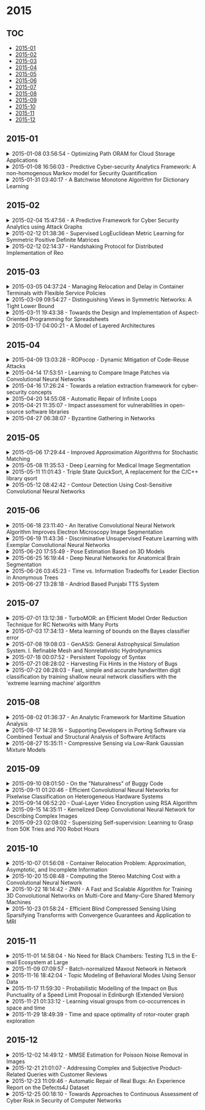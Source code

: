 # 2015

## TOC

- [2015-01](#2015-01)
- [2015-02](#2015-02)
- [2015-03](#2015-03)
- [2015-04](#2015-04)
- [2015-05](#2015-05)
- [2015-06](#2015-06)
- [2015-07](#2015-07)
- [2015-08](#2015-08)
- [2015-09](#2015-09)
- [2015-10](#2015-10)
- [2015-11](#2015-11)
- [2015-12](#2015-12)

## 2015-01

<details>

<summary>2015-01-08 03:56:54 - Optimizing Path ORAM for Cloud Storage Applications</summary>

- *Nathan Wolfe, Ethan Zou, Ling Ren, Xiangyao Yu*

- `1501.01721v1` - [abs](http://arxiv.org/abs/1501.01721v1) - [pdf](http://arxiv.org/pdf/1501.01721v1)

> We live in a world where our personal data are both valuable and vulnerable to misappropriation through exploitation of security vulnerabilities in online services. For instance, Dropbox, a popular cloud storage tool, has certain security flaws that can be exploited to compromise a user's data, one of which being that a user's access pattern is unprotected. We have thus created an implementation of Path Oblivious RAM (Path ORAM) for Dropbox users to obfuscate path access information to patch this vulnerability. This implementation differs significantly from the standard usage of Path ORAM, in that we introduce several innovations, including a dynamically growing and shrinking tree architecture, multi-block fetching, block packing and the possibility for multi-client use. Our optimizations together produce about a 77% throughput increase and a 60% reduction in necessary tree size; these numbers vary with file size distribution.

</details>

<details>

<summary>2015-01-08 16:56:03 - Predictive Cyber-security Analytics Framework: A non-homogenous Markov model for Security Quantification</summary>

- *Subil Abraham, Suku Nair*

- `1501.01901v1` - [abs](http://arxiv.org/abs/1501.01901v1) - [pdf](http://arxiv.org/pdf/1501.01901v1)

> Numerous security metrics have been proposed in the past for protecting computer networks. However we still lack effective techniques to accurately measure the predictive security risk of an enterprise taking into account the dynamic attributes associated with vulnerabilities that can change over time. In this paper we present a stochastic security framework for obtaining quantitative measures of security using attack graphs. Our model is novel as existing research in attack graph analysis do not consider the temporal aspects associated with the vulnerabilities, such as the availability of exploits and patches which can affect the overall network security based on how the vulnerabilities are interconnected and leveraged to compromise the system. Gaining a better understanding of the relationship between vulnerabilities and their lifecycle events can provide security practitioners a better understanding of their state of security. In order to have a more realistic representation of how the security state of the network would vary over time, a nonhomogeneous model is developed which incorporates a time dependent covariate, namely the vulnerability age. The daily transition-probability matrices are estimated using Frei's Vulnerability Lifecycle model. We also leverage the trusted CVSS metric domain to analyze how the total exploitability and impact measures evolve over a time period for a given network.

</details>

<details>

<summary>2015-01-31 03:40:17 - A Batchwise Monotone Algorithm for Dictionary Learning</summary>

- *Huan Wang, John Wright, Daniel Spielman*

- `1502.00064v1` - [abs](http://arxiv.org/abs/1502.00064v1) - [pdf](http://arxiv.org/pdf/1502.00064v1)

> We propose a batchwise monotone algorithm for dictionary learning. Unlike the state-of-the-art dictionary learning algorithms which impose sparsity constraints on a sample-by-sample basis, we instead treat the samples as a batch, and impose the sparsity constraint on the whole. The benefit of batchwise optimization is that the non-zeros can be better allocated across the samples, leading to a better approximation of the whole. To accomplish this, we propose procedures to switch non-zeros in both rows and columns in the support of the coefficient matrix to reduce the reconstruction error. We prove in the proposed support switching procedure the objective of the algorithm, i.e., the reconstruction error, decreases monotonically and converges. Furthermore, we introduce a block orthogonal matching pursuit algorithm that also operates on sample batches to provide a warm start. Experiments on both natural image patches and UCI data sets show that the proposed algorithm produces a better approximation with the same sparsity levels compared to the state-of-the-art algorithms.

</details>


## 2015-02

<details>

<summary>2015-02-04 15:47:56 - A Predictive Framework for Cyber Security Analytics using Attack Graphs</summary>

- *Subil Abraham, Suku Nair*

- `1502.01240v1` - [abs](http://arxiv.org/abs/1502.01240v1) - [pdf](http://arxiv.org/pdf/1502.01240v1)

> Security metrics serve as a powerful tool for organizations to understand the effectiveness of protecting computer networks. However majority of these measurement techniques don't adequately help corporations to make informed risk management decisions. In this paper we present a stochastic security framework for obtaining quantitative measures of security by taking into account the dynamic attributes associated with vulnerabilities that can change over time. Our model is novel as existing research in attack graph analysis do not consider the temporal aspects associated with the vulnerabilities, such as the availability of exploits and patches which can affect the overall network security based on how the vulnerabilities are interconnected and leveraged to compromise the system. In order to have a more realistic representation of how the security state of the network would vary over time, a nonhomogeneous model is developed which incorporates a time dependent covariate, namely the vulnerability age. The daily transition-probability matrices are estimated using Frei's Vulnerability Lifecycle model. We also leverage the trusted CVSS metric domain to analyze how the total exploitability and impact measures evolve over a time period for a given network.

</details>

<details>

<summary>2015-02-12 01:38:36 - Supervised LogEuclidean Metric Learning for Symmetric Positive Definite Matrices</summary>

- *Florian Yger, Masashi Sugiyama*

- `1502.03505v1` - [abs](http://arxiv.org/abs/1502.03505v1) - [pdf](http://arxiv.org/pdf/1502.03505v1)

> Metric learning has been shown to be highly effective to improve the performance of nearest neighbor classification. In this paper, we address the problem of metric learning for Symmetric Positive Definite (SPD) matrices such as covariance matrices, which arise in many real-world applications. Naively using standard Mahalanobis metric learning methods under the Euclidean geometry for SPD matrices is not appropriate, because the difference of SPD matrices can be a non-SPD matrix and thus the obtained solution can be uninterpretable. To cope with this problem, we propose to use a properly parameterized LogEuclidean distance and optimize the metric with respect to kernel-target alignment, which is a supervised criterion for kernel learning. Then the resulting non-trivial optimization problem is solved by utilizing the Riemannian geometry. Finally, we experimentally demonstrate the usefulness of our LogEuclidean metric learning algorithm on real-world classification tasks for EEG signals and texture patches.

</details>

<details>

<summary>2015-02-12 02:14:37 - Handshaking Protocol for Distributed Implementation of Reo</summary>

- *Natallia Kokash*

- `1504.03553v1` - [abs](http://arxiv.org/abs/1504.03553v1) - [pdf](http://arxiv.org/pdf/1504.03553v1)

> Reo, an exogenous channel-based coordination language, is a model for service coordination wherein services communicate through connectors formed by joining binary communication channels. In order to establish transactional communication among services as prescribed by connector semantics, distributed ports exchange handshaking messages signalling which parties are ready to provide or consume data. In this paper, we present a formal implementation model for distributed Reo with communication delays and outline ideas for its proof of correctness. To reason about Reo implementation formally, we introduce Timed Action Constraint Automata (TACA) and explain how to compare TACA with existing automata-based semantics for Reo. We use TACA to describe handshaking behavior of Reo modeling primitives and argue that in any distributed circuit remote Reo nodes and channels exposing such behavior commit to perform transitions envisaged by the network semantics.

</details>


## 2015-03

<details>

<summary>2015-03-05 04:37:24 - Managing Relocation and Delay in Container Terminals with Flexible Service Policies</summary>

- *Setareh Borjian, Vahideh H. Manshadi, Cynthia Barnhart, Patrick Jaillet*

- `1503.01535v1` - [abs](http://arxiv.org/abs/1503.01535v1) - [pdf](http://arxiv.org/pdf/1503.01535v1)

> We introduce a new model and mathematical formulation for planning crane moves in the storage yard of container terminals. Our objective is to develop a tool that captures customer centric elements, especially service time, and helps operators to manage costly relocation moves. Our model incorporates several practical details and provides port operators with expanded capabilities including planning repositioning moves in off-peak hours, controlling wait times of each customer as well as total service time, optimizing the number of relocations and wait time jointly, and optimizing simultaneously the container stacking and retrieval process. We also study a class of flexible service policies which allow for out-of-order retrieval. We show that under such flexible policies, we can decrease the number of relocations and retrieval delays without creating inequities.

</details>

<details>

<summary>2015-03-09 09:54:27 - Distinguishing Views in Symmetric Networks: A Tight Lower Bound</summary>

- *Dariusz Dereniowski, Adrian Kosowski, Dominik Pajak*

- `1407.2511v2` - [abs](http://arxiv.org/abs/1407.2511v2) - [pdf](http://arxiv.org/pdf/1407.2511v2)

> The view of a node in a port-labeled network is an infinite tree encoding all walks in the network originating from this node. We prove that for any integers $n\geq D\geq 1$, there exists a port-labeled network with at most $n$ nodes and diameter at most $D$ which contains a pair of nodes whose (infinite) views are different, but whose views truncated to depth $\Omega(D\log (n/D))$ are identical.

</details>

<details>

<summary>2015-03-11 19:43:38 - Towards the Design and Implementation of Aspect-Oriented Programming for Spreadsheets</summary>

- *Pedro Maia, Jorge Mendes, Jácome Cunha, Henrique Rebêlo, João Saraiva*

- `1503.03463v1` - [abs](http://arxiv.org/abs/1503.03463v1) - [pdf](http://arxiv.org/pdf/1503.03463v1)

> A spreadsheet usually starts as a simple and single-user software artifact, but, as frequent as in other software systems, quickly evolves into a complex system developed by many actors. Often, different users work on different aspects of the same spreadsheet: while a secretary may be only involved in adding plain data to the spreadsheet, an accountant may define new business rules, while an engineer may need to adapt the spreadsheet content so it can be used by other software systems. Unfortunately, spreadsheet systems do not offer modular mechanisms, and as a consequence, some of the previous tasks may be defined by adding intrusive "code" to the spreadsheet.   In this paper we go through the design and implementation of an aspect-oriented language for spreadsheets so that users can work on different aspects of a spreadsheet in a modular way. For example, aspects can be defined in order to introduce new business rules to an existing spreadsheet, or to manipulate the spreadsheet data to be ported to another system. Aspects are defined as aspect-oriented program specifications that are dynamically woven into the underlying spreadsheet by an aspect weaver. In this aspect-oriented style of spreadsheet development, different users develop, or reuse, aspects without adding intrusive code to the original spreadsheet. Such code is added/executed by the spreadsheet weaving mechanism proposed in this paper.

</details>

<details>

<summary>2015-03-17 04:00:21 - A Model of Layered Architectures</summary>

- *Diego Marmsoler, Alexander Malkis, Jonas Eckhardt*

- `1503.04916v1` - [abs](http://arxiv.org/abs/1503.04916v1) - [pdf](http://arxiv.org/pdf/1503.04916v1)

> Architectural styles and patterns play an important role in software engineering. One of the most known ones is the layered architecture style. However, this style is usually only stated informally, which may cause problems such as ambiguity, wrong conclusions, and difficulty when checking the conformance of a system to the style. We address these problems by providing a formal, denotational semantics of the layered architecture style. Mainly, we present a sufficiently abstract and rigorous description of layered architectures. Loosely speaking, a layered architecture consists of a hierarchy of layers, in which services communicate via ports. A layer is modeled as a relation between used and provided services, and layer composition is defined by means of relational composition. Furthermore, we provide a formal definition for the notions of syntactic and semantic dependency between the layers. We show that these dependencies are not comparable in general. Moreover, we identify sufficient conditions under which, in an intuitive sense which we make precise in our treatment, the semantic dependency implies, is implied by, or even coincides with the reflexive-transitive closure of the syntactic dependency. Our results provide a technology-independent characterization of the layered architecture style, which may be used by software architects to ensure that a system is indeed built according to that style.

</details>


## 2015-04

<details>

<summary>2015-04-09 13:03:28 - ROPocop - Dynamic Mitigation of Code-Reuse Attacks</summary>

- *Andreas Follner, Eric Bodden*

- `1504.02288v1` - [abs](http://arxiv.org/abs/1504.02288v1) - [pdf](http://arxiv.org/pdf/1504.02288v1)

> Control-flow attacks, usually achieved by exploiting a buffer-overflow vulnerability, have been a serious threat to system security for over fifteen years. Researchers have answered the threat with various mitigation techniques, but nevertheless, new exploits that successfully bypass these technologies still appear on a regular basis.   In this paper, we propose ROPocop, a novel approach for detecting and preventing the execution of injected code and for mitigating code-reuse attacks such as return-oriented programming (RoP). ROPocop uses dynamic binary instrumentation, requiring neither access to source code nor debug symbols or changes to the operating system. It mitigates attacks by both monitoring the program counter at potentially dangerous points and by detecting suspicious program flows.   We have implemented ROPocop for Windows x86 using PIN, a dynamic program instrumentation framework from Intel. Benchmarks using the SPEC CPU2006 suite show an average overhead of 2.4x, which is comparable to similar approaches, which give weaker guarantees. Real-world applications show only an initially noticeable input lag and no stutter. In our evaluation our tool successfully detected all 11 of the latest real-world code-reuse exploits, with no false alarms. Therefore, despite the overhead, it is a viable, temporary solution to secure critical systems against exploits if a vendor patch is not yet available.

</details>

<details>

<summary>2015-04-14 17:53:51 - Learning to Compare Image Patches via Convolutional Neural Networks</summary>

- *Sergey Zagoruyko, Nikos Komodakis*

- `1504.03641v1` - [abs](http://arxiv.org/abs/1504.03641v1) - [pdf](http://arxiv.org/pdf/1504.03641v1)

> In this paper we show how to learn directly from image data (i.e., without resorting to manually-designed features) a general similarity function for comparing image patches, which is a task of fundamental importance for many computer vision problems. To encode such a function, we opt for a CNN-based model that is trained to account for a wide variety of changes in image appearance. To that end, we explore and study multiple neural network architectures, which are specifically adapted to this task. We show that such an approach can significantly outperform the state-of-the-art on several problems and benchmark datasets.

</details>

<details>

<summary>2015-04-16 17:26:24 - Towards a relation extraction framework for cyber-security concepts</summary>

- *Corinne L. Jones, Robert A. Bridges, Kelly Huffer, John Goodall*

- `1504.04317v1` - [abs](http://arxiv.org/abs/1504.04317v1) - [pdf](http://arxiv.org/pdf/1504.04317v1)

> In order to assist security analysts in obtaining information pertaining to their network, such as novel vulnerabilities, exploits, or patches, information retrieval methods tailored to the security domain are needed. As labeled text data is scarce and expensive, we follow developments in semi-supervised Natural Language Processing and implement a bootstrapping algorithm for extracting security entities and their relationships from text. The algorithm requires little input data, specifically, a few relations or patterns (heuristics for identifying relations), and incorporates an active learning component which queries the user on the most important decisions to prevent drifting from the desired relations. Preliminary testing on a small corpus shows promising results, obtaining precision of .82.

</details>

<details>

<summary>2015-04-20 14:55:08 - Automatic Repair of Infinite Loops</summary>

- *Sebastian R. Lamelas Marcote, Martin Monperrus*

- `1504.05078v1` - [abs](http://arxiv.org/abs/1504.05078v1) - [pdf](http://arxiv.org/pdf/1504.05078v1)

> Research on automatic software repair is concerned with the development of systems that automatically detect and repair bugs. One well-known class of bugs is the infinite loop. Every computer programmer or user has, at least once, experienced this type of bug. We state the problem of repairing infinite loops in the context of test-suite based software repair: given a test suite with at least one failing test, generate a patch that makes all test cases pass. Consequently, repairing infinites loop means having at least one test case that hangs by triggering the infinite loop. Our system to automatically repair infinite loops is called $Infinitel$. We develop a technique to manipulate loops so that one can dynamically analyze the number of iterations of loops; decide to interrupt the loop execution; and dynamically examine the state of the loop on a per-iteration basis. Then, in order to synthesize a new loop condition, we encode this set of program states as a code synthesis problem using a technique based on Satisfiability Modulo Theory (SMT). We evaluate our technique on seven seeded-bugs and on seven real-bugs. $Infinitel$ is able to repair all of them, within seconds up to one hour on a standard laptop configuration.

</details>

<details>

<summary>2015-04-21 11:35:07 - Impact assessment for vulnerabilities in open-source software libraries</summary>

- *Henrik Plate, Serena Elisa Ponta, Antonino Sabetta*

- `1504.04971v2` - [abs](http://arxiv.org/abs/1504.04971v2) - [pdf](http://arxiv.org/pdf/1504.04971v2)

> Software applications integrate more and more open-source software (OSS) to benefit from code reuse. As a drawback, each vulnerability discovered in bundled OSS potentially affects the application. Upon the disclosure of every new vulnerability, the application vendor has to decide whether it is exploitable in his particular usage context, hence, whether users require an urgent application patch containing a non-vulnerable version of the OSS. Current decision making is mostly based on high-level vulnerability descriptions and expert knowledge, thus, effort intense and error prone. This paper proposes a pragmatic approach to facilitate the impact assessment, describes a proof-of-concept for Java, and examines one example vulnerability as case study. The approach is independent from specific kinds of vulnerabilities or programming languages and can deliver immediate results.

</details>

<details>

<summary>2015-04-27 06:38:07 - Byzantine Gathering in Networks</summary>

- *Sébastien Bouchard, Yoann Dieudonné, Bertrand Ducourthial*

- `1504.01623v3` - [abs](http://arxiv.org/abs/1504.01623v3) - [pdf](http://arxiv.org/pdf/1504.01623v3)

> This paper investigates an open problem introduced in [14]. Two or more mobile agents start from different nodes of a network and have to accomplish the task of gathering which consists in getting all together at the same node at the same time. An adversary chooses the initial nodes of the agents and assigns a different positive integer (called label) to each of them. Initially, each agent knows its label but does not know the labels of the other agents or their positions relative to its own. Agents move in synchronous rounds and can communicate with each other only when located at the same node. Up to f of the agents are Byzantine. A Byzantine agent can choose an arbitrary port when it moves, can convey arbitrary information to other agents and can change its label in every round, in particular by forging the label of another agent or by creating a completely new one.   What is the minimum number M of good agents that guarantees deterministic gathering of all of them, with termination?   We provide exact answers to this open problem by considering the case when the agents initially know the size of the network and the case when they do not. In the former case, we prove M=f+1 while in the latter, we prove M=f+2. More precisely, for networks of known size, we design a deterministic algorithm gathering all good agents in any network provided that the number of good agents is at least f+1. For networks of unknown size, we also design a deterministic algorithm ensuring the gathering of all good agents in any network but provided that the number of good agents is at least f+2. Both of our algorithms are optimal in terms of required number of good agents, as each of them perfectly matches the respective lower bound on M shown in [14], which is of f+1 when the size of the network is known and of f+2 when it is unknown.

</details>


## 2015-05

<details>

<summary>2015-05-06 17:29:44 - Improved Approximation Algorithms for Stochastic Matching</summary>

- *Marek Adamczyk, Fabrizio Grandoni, Joydeep Mukherjee*

- `1505.01439v1` - [abs](http://arxiv.org/abs/1505.01439v1) - [pdf](http://arxiv.org/pdf/1505.01439v1)

> In this paper we consider the Stochastic Matching problem, which is motivated by applications in kidney exchange and online dating. We are given an undirected graph in which every edge is assigned a probability of existence and a positive profit, and each node is assigned a positive integer called timeout. We know whether an edge exists or not only after probing it. On this random graph we are executing a process, which one-by-one probes the edges and gradually constructs a matching. The process is constrained in two ways: once an edge is taken it cannot be removed from the matching, and the timeout of node $v$ upper-bounds the number of edges incident to $v$ that can be probed. The goal is to maximize the expected profit of the constructed matching.   For this problem Bansal et al. (Algorithmica 2012) provided a $3$-approximation algorithm for bipartite graphs, and a $4$-approximation for general graphs. In this work we improve the approximation factors to $2.845$ and $3.709$, respectively.   We also consider an online version of the bipartite case, where one side of the partition arrives node by node, and each time a node $b$ arrives we have to decide which edges incident to $b$ we want to probe, and in which order. Here we present a $4.07$-approximation, improving on the $7.92$-approximation of Bansal et al.   The main technical ingredient in our result is a novel way of probing edges according to a random but non-uniform permutation. Patching this method with an algorithm that works best for large probability edges (plus some additional ideas) leads to our improved approximation factors.

</details>

<details>

<summary>2015-05-08 11:35:53 - Deep Learning for Medical Image Segmentation</summary>

- *Matthew Lai*

- `1505.02000v1` - [abs](http://arxiv.org/abs/1505.02000v1) - [pdf](http://arxiv.org/pdf/1505.02000v1)

> This report provides an overview of the current state of the art deep learning architectures and optimisation techniques, and uses the ADNI hippocampus MRI dataset as an example to compare the effectiveness and efficiency of different convolutional architectures on the task of patch-based 3-dimensional hippocampal segmentation, which is important in the diagnosis of Alzheimer's Disease. We found that a slightly unconventional "stacked 2D" approach provides much better classification performance than simple 2D patches without requiring significantly more computational power. We also examined the popular "tri-planar" approach used in some recently published studies, and found that it provides much better results than the 2D approaches, but also with a moderate increase in computational power requirement. Finally, we evaluated a full 3D convolutional architecture, and found that it provides marginally better results than the tri-planar approach, but at the cost of a very significant increase in computational power requirement.

</details>

<details>

<summary>2015-05-11 11:01:43 - Triple State QuickSort, A replacement for the C/C++ library qsort</summary>

- *Ammar Muqaddas*

- `1505.00558v2` - [abs](http://arxiv.org/abs/1505.00558v2) - [pdf](http://arxiv.org/pdf/1505.00558v2)

> An industrial grade Quicksort function along with its new algorithm is presented. Compared to 4 other well known implementations of Quicksort, the new algorithm reduces both the number of comparisons and swaps in most cases while staying close to the best of the 4 in worst cases. We trade space for performance, at the price of n/2 temporary extra spaces in the worst case. Run time tests reveal an overall improvement of at least 15.8% compared to the overall best of the other 4 functions. Furthermore, our function scores a 32.7% run time improvement against Yaroslavskiy's new Dual Pivot Quicksort. Our function is pointer based, which is meant as a replacement for the C/C++ library qsort(). But we also provide an array based function of the same algorithm for easy porting to different programming languages.

</details>

<details>

<summary>2015-05-12 08:42:42 - Contour Detection Using Cost-Sensitive Convolutional Neural Networks</summary>

- *Jyh-Jing Hwang, Tyng-Luh Liu*

- `1412.6857v5` - [abs](http://arxiv.org/abs/1412.6857v5) - [pdf](http://arxiv.org/pdf/1412.6857v5)

> We address the problem of contour detection via per-pixel classifications of edge point. To facilitate the process, the proposed approach leverages with DenseNet, an efficient implementation of multiscale convolutional neural networks (CNNs), to extract an informative feature vector for each pixel and uses an SVM classifier to accomplish contour detection. The main challenge lies in adapting a pre-trained per-image CNN model for yielding per-pixel image features. We propose to base on the DenseNet architecture to achieve pixelwise fine-tuning and then consider a cost-sensitive strategy to further improve the learning with a small dataset of edge and non-edge image patches. In the experiment of contour detection, we look into the effectiveness of combining per-pixel features from different CNN layers and obtain comparable performances to the state-of-the-art on BSDS500.

</details>


## 2015-06

<details>

<summary>2015-06-18 23:11:40 - An Iterative Convolutional Neural Network Algorithm Improves Electron Microscopy Image Segmentation</summary>

- *Xundong Wu*

- `1506.05849v1` - [abs](http://arxiv.org/abs/1506.05849v1) - [pdf](http://arxiv.org/pdf/1506.05849v1)

> To build the connectomics map of the brain, we developed a new algorithm that can automatically refine the Membrane Detection Probability Maps (MDPM) generated to perform automatic segmentation of electron microscopy (EM) images. To achieve this, we executed supervised training of a convolutional neural network to recover the removed center pixel label of patches sampled from a MDPM. MDPM can be generated from other machine learning based algorithms recognizing whether a pixel in an image corresponds to the cell membrane. By iteratively applying this network over MDPM for multiple rounds, we were able to significantly improve membrane segmentation results.

</details>

<details>

<summary>2015-06-19 11:43:36 - Discriminative Unsupervised Feature Learning with Exemplar Convolutional Neural Networks</summary>

- *Alexey Dosovitskiy, Philipp Fischer, Jost Tobias Springenberg, Martin Riedmiller, Thomas Brox*

- `1406.6909v2` - [abs](http://arxiv.org/abs/1406.6909v2) - [pdf](http://arxiv.org/pdf/1406.6909v2)

> Deep convolutional networks have proven to be very successful in learning task specific features that allow for unprecedented performance on various computer vision tasks. Training of such networks follows mostly the supervised learning paradigm, where sufficiently many input-output pairs are required for training. Acquisition of large training sets is one of the key challenges, when approaching a new task. In this paper, we aim for generic feature learning and present an approach for training a convolutional network using only unlabeled data. To this end, we train the network to discriminate between a set of surrogate classes. Each surrogate class is formed by applying a variety of transformations to a randomly sampled 'seed' image patch. In contrast to supervised network training, the resulting feature representation is not class specific. It rather provides robustness to the transformations that have been applied during training. This generic feature representation allows for classification results that outperform the state of the art for unsupervised learning on several popular datasets (STL-10, CIFAR-10, Caltech-101, Caltech-256). While such generic features cannot compete with class specific features from supervised training on a classification task, we show that they are advantageous on geometric matching problems, where they also outperform the SIFT descriptor.

</details>

<details>

<summary>2015-06-20 17:55:49 - Pose Estimation Based on 3D Models</summary>

- *Chuiwen Ma, Hao Su, Liang Shi*

- `1506.06274v1` - [abs](http://arxiv.org/abs/1506.06274v1) - [pdf](http://arxiv.org/pdf/1506.06274v1)

> In this paper, we proposed a pose estimation system based on rendered image training set, which predicts the pose of objects in real image, with knowledge of object category and tight bounding box. We developed a patch-based multi-class classification algorithm, and an iterative approach to improve the accuracy. We achieved state-of-the-art performance on pose estimation task.

</details>

<details>

<summary>2015-06-25 16:19:44 - Deep Neural Networks for Anatomical Brain Segmentation</summary>

- *Alexandre de Brebisson, Giovanni Montana*

- `1502.02445v2` - [abs](http://arxiv.org/abs/1502.02445v2) - [pdf](http://arxiv.org/pdf/1502.02445v2)

> We present a novel approach to automatically segment magnetic resonance (MR) images of the human brain into anatomical regions. Our methodology is based on a deep artificial neural network that assigns each voxel in an MR image of the brain to its corresponding anatomical region. The inputs of the network capture information at different scales around the voxel of interest: 3D and orthogonal 2D intensity patches capture the local spatial context while large, compressed 2D orthogonal patches and distances to the regional centroids enforce global spatial consistency. Contrary to commonly used segmentation methods, our technique does not require any non-linear registration of the MR images. To benchmark our model, we used the dataset provided for the MICCAI 2012 challenge on multi-atlas labelling, which consists of 35 manually segmented MR images of the brain. We obtained competitive results (mean dice coefficient 0.725, error rate 0.163) showing the potential of our approach. To our knowledge, our technique is the first to tackle the anatomical segmentation of the whole brain using deep neural networks.

</details>

<details>

<summary>2015-06-26 03:45:23 - Time vs. Information Tradeoffs for Leader Election in Anonymous Trees</summary>

- *Christian Glacet, Avery Miller, Andrzej Pelc*

- `1505.04308v2` - [abs](http://arxiv.org/abs/1505.04308v2) - [pdf](http://arxiv.org/pdf/1505.04308v2)

> The leader election task calls for all nodes of a network to agree on a single node. If the nodes of the network are anonymous, the task of leader election is formulated as follows: every node $v$ of the network must output a simple path, coded as a sequence of port numbers, such that all these paths end at a common node, the leader. In this paper, we study deterministic leader election in anonymous trees.   Our aim is to establish tradeoffs between the allocated time $\tau$ and the amount of information that has to be given $\textit{a priori}$ to the nodes to enable leader election in time $\tau$ in all trees for which leader election in this time is at all possible. Following the framework of $\textit{algorithms with advice}$, this information (a single binary string) is provided to all nodes at the start by an oracle knowing the entire tree. The length of this string is called the $\textit{size of advice}$. For an allocated time $\tau$, we give upper and lower bounds on the minimum size of advice sufficient to perform leader election in time $\tau$.   We consider $n$-node trees of diameter $diam \leq D$. While leader election in time $diam$ can be performed without any advice, for time $diam-1$ we give tight upper and lower bounds of $\Theta (\log D)$. For time $diam-2$ we give tight upper and lower bounds of $\Theta (\log D)$ for even values of $diam$, and tight upper and lower bounds of $\Theta (\log n)$ for odd values of $diam$. For the time interval $[\beta \cdot diam, diam-3]$ for constant $\beta >1/2$, we prove an upper bound of $O(\frac{n\log n}{D})$ and a lower bound of $\Omega(\frac{n}{D})$, the latter being valid whenever $diam$ is odd or when the time is at most $diam-4$. Finally, for time $\alpha \cdot diam$ for any constant $\alpha <1/2$ (except for the case of very small diameters), we give tight upper and lower bounds of $\Theta (n)$.

</details>

<details>

<summary>2015-06-27 13:28:18 - Andriod Based Punjabi TTS System</summary>

- *Hardeep, Parminder Singh*

- `1508.05822v1` - [abs](http://arxiv.org/abs/1508.05822v1) - [pdf](http://arxiv.org/pdf/1508.05822v1)

> The usage of mobile phones is nearly 3.5 times more than that of personal computers. Android has the largest share among its counter parts like IOS, Windows and Symbian Android applications have a very few restrictions on them. TTS systems on Android are available for many languages but a very few systems of this type are available for Punjabi language. Our research work had the aim to develop an application that will be able to produce synthetic Punjabi speech. The paper examines the methodology used to develop speech synthesis TTS system for the Punjabi content, which is written in Gurmukhi script. For the development of this system, we use concatenative speech synthesis method with phonemes as the basic units of concatenation. Some challenges like application size, processing time, must be considered, while porting this TTS system to resource-limited devices like mobile phones.

</details>


## 2015-07

<details>

<summary>2015-07-01 13:12:38 - TurboMOR: an Efficient Model Order Reduction Technique for RC Networks with Many Ports</summary>

- *Denis Oyaro, Piero Triverio*

- `1507.00219v1` - [abs](http://arxiv.org/abs/1507.00219v1) - [pdf](http://arxiv.org/pdf/1507.00219v1)

> Model order reduction (MOR) techniques play a crucial role in the computer-aided design of modern integrated circuits, where they are used to reduce the size of parasitic networks. Unfortunately, the efficient reduction of passive networks with many ports is still an open problem. Existing techniques do not scale well with the number of ports, and lead to dense reduced models that burden subsequent simulations. In this paper, we propose TurboMOR, a novel MOR technique for the efficient reduction of passive RC networks. TurboMOR is based on moment-matching, achieved through efficient congruence transformations based on Householder reflections. A novel feature of TurboMOR is the block-diagonal structure of the reduced models, that makes them more efficient than the dense models produced by existing techniques. Moreover, the model structure allows for an insightful interpretation of the reduction process in terms of system theory. Numerical results show that TurboMOR scales more favourably than existing techniques in terms of reduction time, simulation time and memory consumption.

</details>

<details>

<summary>2015-07-03 17:34:13 - Meta learning of bounds on the Bayes classifier error</summary>

- *Kevin R. Moon, Veronique Delouille, Alfred O. Hero III*

- `1504.07116v2` - [abs](http://arxiv.org/abs/1504.07116v2) - [pdf](http://arxiv.org/pdf/1504.07116v2)

> Meta learning uses information from base learners (e.g. classifiers or estimators) as well as information about the learning problem to improve upon the performance of a single base learner. For example, the Bayes error rate of a given feature space, if known, can be used to aid in choosing a classifier, as well as in feature selection and model selection for the base classifiers and the meta classifier. Recent work in the field of f-divergence functional estimation has led to the development of simple and rapidly converging estimators that can be used to estimate various bounds on the Bayes error. We estimate multiple bounds on the Bayes error using an estimator that applies meta learning to slowly converging plug-in estimators to obtain the parametric convergence rate. We compare the estimated bounds empirically on simulated data and then estimate the tighter bounds on features extracted from an image patch analysis of sunspot continuum and magnetogram images.

</details>

<details>

<summary>2015-07-08 19:08:03 - GenASiS: General Astrophysical Simulation System. I. Refinable Mesh and Nonrelativistic Hydrodynamics</summary>

- *Christian Y. Cardall, Reuben D. Budiardja, Eirik Endeve, Anthony Mezzacappa*

- `1207.3392v2` - [abs](http://arxiv.org/abs/1207.3392v2) - [pdf](http://arxiv.org/pdf/1207.3392v2)

> GenASiS (General Astrophysical Simulation System) is a new code being developed initially and primarily, though by no means exclusively, for the simulation of core-collapse supernovae on the world's leading capability supercomputers. This paper---the first in a series---demonstrates a centrally refined coordinate patch suitable for gravitational collapse and documents methods for compressible nonrelativistic hydrodynamics. We benchmark the hydrodynamics capabilities of GenASiS against many standard test problems; the results illustrate the basic competence of our implementation, demonstrate the strengths and limitations of the HLLC relative to the HLL Riemann solver in a number of interesting cases, and provide preliminary indications of the code's ability to scale and to function with cell-by-cell fixed-mesh refinement.

</details>

<details>

<summary>2015-07-18 00:07:52 - Persistent Topology of Syntax</summary>

- *Alexander Port, Iulia Gheorghita, Daniel Guth, John M. Clark, Crystal Liang, Shival Dasu, Matilde Marcolli*

- `1507.05134v1` - [abs](http://arxiv.org/abs/1507.05134v1) - [pdf](http://arxiv.org/pdf/1507.05134v1)

> We study the persistent homology of the data set of syntactic parameters of the world languages. We show that, while homology generators behave erratically over the whole data set, non-trivial persistent homology appears when one restricts to specific language families. Different families exhibit different persistent homology. We focus on the cases of the Indo-European and the Niger-Congo families, for which we compare persistent homology over different cluster filtering values. We investigate the possible significance, in historical linguistic terms, of the presence of persistent generators of the first homology. In particular, we show that the persistent first homology generator we find in the Indo-European family is not due (as one might guess) to the Anglo-Norman bridge in the Indo-European phylogenetic network, but is related to the position of Ancient Greek and the Hellenic branch within the network.

</details>

<details>

<summary>2015-07-21 08:28:02 - Harvesting Fix Hints in the History of Bugs</summary>

- *Tegawendé F. Bissyandé*

- `1507.05742v1` - [abs](http://arxiv.org/abs/1507.05742v1) - [pdf](http://arxiv.org/pdf/1507.05742v1)

> In software development, fixing bugs is an important task that is time consuming and cost-sensitive. While many approaches have been proposed to automatically detect and patch software code, the strategies are limited to a set of identified bugs that were thoroughly studied to define their properties. They thus manage to cover a niche of faults such as infinite loops. We build on the assumption that bugs, and the associated user bug reports, are repetitive and propose a new approach of fix recommendations based on the history of bugs and their associated fixes. In our approach, once a bug is reported, it is automatically compared to all previously fixed bugs using information retrieval techniques and machine learning classification. Based on this comparison, we recommend top-{\em k} fix actions, identified from past fix examples, that may be suitable as hints for software developers to address the new bug.

</details>

<details>

<summary>2015-07-22 08:28:03 - Fast, simple and accurate handwritten digit classification by training shallow neural network classifiers with the 'extreme learning machine' algorithm</summary>

- *Mark D. McDonnell, Migel D. Tissera, Tony Vladusich, André van Schaik, Jonathan Tapson*

- `1412.8307v2` - [abs](http://arxiv.org/abs/1412.8307v2) - [pdf](http://arxiv.org/pdf/1412.8307v2)

> Recent advances in training deep (multi-layer) architectures have inspired a renaissance in neural network use. For example, deep convolutional networks are becoming the default option for difficult tasks on large datasets, such as image and speech recognition. However, here we show that error rates below 1% on the MNIST handwritten digit benchmark can be replicated with shallow non-convolutional neural networks. This is achieved by training such networks using the 'Extreme Learning Machine' (ELM) approach, which also enables a very rapid training time (~10 minutes). Adding distortions, as is common practise for MNIST, reduces error rates even further. Our methods are also shown to be capable of achieving less than 5.5% error rates on the NORB image database. To achieve these results, we introduce several enhancements to the standard ELM algorithm, which individually and in combination can significantly improve performance. The main innovation is to ensure each hidden-unit operates only on a randomly sized and positioned patch of each image. This form of random `receptive field' sampling of the input ensures the input weight matrix is sparse, with about 90% of weights equal to zero. Furthermore, combining our methods with a small number of iterations of a single-batch backpropagation method can significantly reduce the number of hidden-units required to achieve a particular performance. Our close to state-of-the-art results for MNIST and NORB suggest that the ease of use and accuracy of the ELM algorithm for designing a single-hidden-layer neural network classifier should cause it to be given greater consideration either as a standalone method for simpler problems, or as the final classification stage in deep neural networks applied to more difficult problems.

</details>


## 2015-08

<details>

<summary>2015-08-02 01:36:37 - An Analytic Framework for Maritime Situation Analysis</summary>

- *Hamed Yaghoubi Shahir, Uwe Glässer, Amir Yaghoubi Shahir, Hans Wehn*

- `1508.00181v1` - [abs](http://arxiv.org/abs/1508.00181v1) - [pdf](http://arxiv.org/pdf/1508.00181v1)

> Maritime domain awareness is critical for protecting sea lanes, ports, harbors, offshore structures and critical infrastructures against common threats and illegal activities. Limited surveillance resources constrain maritime domain awareness and compromise full security coverage at all times. This situation calls for innovative intelligent systems for interactive situation analysis to assist marine authorities and security personal in their routine surveillance operations. In this article, we propose a novel situation analysis framework to analyze marine traffic data and differentiate various scenarios of vessel engagement for the purpose of detecting anomalies of interest for marine vessels that operate over some period of time in relative proximity to each other. The proposed framework views vessel behavior as probabilistic processes and uses machine learning to model common vessel interaction patterns. We represent patterns of interest as left-to-right Hidden Markov Models and classify such patterns using Support Vector Machines.

</details>

<details>

<summary>2015-08-17 14:28:16 - Supporting Developers in Porting Software via Combined Textual and Structural Analysis of Software Artifacts</summary>

- *Kostadin Damevski, David Shepherd, Nicholas Kraft, Lori Pollock*

- `1508.04044v1` - [abs](http://arxiv.org/abs/1508.04044v1) - [pdf](http://arxiv.org/pdf/1508.04044v1)

> This is position paper accepted to the Computational Science & Engineering Software Sustainability and Productivity Challenges (CSESSP Challenges) Workshop, sponsored by the Networking and Information Technology Research and Development (NITRD) Software Design and Productivity (SDP) Coordinating Group, held October 15th-16th 2015 in Washington DC, USA. It discusses the role recommendation systems, based on textual and structural information in source code, and further enhanced by mining related applications, can have in improving the portability of scientific and engineering software.

</details>

<details>

<summary>2015-08-27 15:35:11 - Compressive Sensing via Low-Rank Gaussian Mixture Models</summary>

- *Xin Yuan, Hong Jiang, Gang Huang, Paul A. Wilford*

- `1508.06901v1` - [abs](http://arxiv.org/abs/1508.06901v1) - [pdf](http://arxiv.org/pdf/1508.06901v1)

> We develop a new compressive sensing (CS) inversion algorithm by utilizing the Gaussian mixture model (GMM). While the compressive sensing is performed globally on the entire image as implemented in our lensless camera, a low-rank GMM is imposed on the local image patches. This low-rank GMM is derived via eigenvalue thresholding of the GMM trained on the projection of the measurement data, thus learned {\em in situ}. The GMM and the projection of the measurement data are updated iteratively during the reconstruction. Our GMM algorithm degrades to the piecewise linear estimator (PLE) if each patch is represented by a single Gaussian model. Inspired by this, a low-rank PLE algorithm is also developed for CS inversion, constituting an additional contribution of this paper. Extensive results on both simulation data and real data captured by the lensless camera demonstrate the efficacy of the proposed algorithm. Furthermore, we compare the CS reconstruction results using our algorithm with the JPEG compression. Simulation results demonstrate that when limited bandwidth is available (a small number of measurements), our algorithm can achieve comparable results as JPEG.

</details>


## 2015-09

<details>

<summary>2015-09-10 08:01:50 - On the "Naturalness" of Buggy Code</summary>

- *Baishakhi Ray, Vincent Hellendoorn, Saheel Godhane, Zhaopeng Tu, Alberto Bacchelli, Premkumar Devanbu*

- `1506.01159v2` - [abs](http://arxiv.org/abs/1506.01159v2) - [pdf](http://arxiv.org/pdf/1506.01159v2)

> Real software, the kind working programmers produce by the kLOC to solve real-world problems, tends to be "natural", like speech or natural language; it tends to be highly repetitive and predictable. Researchers have captured this naturalness of software through statistical models and used them to good effect in suggestion engines, porting tools, coding standards checkers, and idiom miners. This suggests that code that appears improbable, or surprising, to a good statistical language model is "unnatural" in some sense, and thus possibly suspicious. In this paper, we investigate this hypothesis. We consider a large corpus of bug fix commits (ca.~8,296), from 10 different Java projects, and we focus on its language statistics, evaluating the naturalness of buggy code and the corresponding fixes. We find that code with bugs tends to be more entropic (i.e., unnatural), becoming less so as bugs are fixed. Focusing on highly entropic lines is similar in cost-effectiveness to some well-known static bug finders (PMD, FindBugs) and ordering warnings from these bug finders using an entropy measure improves the cost-effectiveness of inspecting code implicated in warnings. This suggests that entropy may be a valid language-independent and simple way to complement the effectiveness of PMD or FindBugs, and that search-based bug-fixing methods may benefit from using entropy both for fault-localization and searching for fixes.

</details>

<details>

<summary>2015-09-11 01:20:46 - Efficient Convolutional Neural Networks for Pixelwise Classification on Heterogeneous Hardware Systems</summary>

- *Fabian Tschopp*

- `1509.03371v1` - [abs](http://arxiv.org/abs/1509.03371v1) - [pdf](http://arxiv.org/pdf/1509.03371v1)

> This work presents and analyzes three convolutional neural network (CNN) models for efficient pixelwise classification of images. When using convolutional neural networks to classify single pixels in patches of a whole image, a lot of redundant computations are carried out when using sliding window networks. This set of new architectures solve this issue by either removing redundant computations or using fully convolutional architectures that inherently predict many pixels at once.   The implementations of the three models are accessible through a new utility on top of the Caffe library. The utility provides support for a wide range of image input and output formats, pre-processing parameters and methods to equalize the label histogram during training. The Caffe library has been extended by new layers and a new backend for availability on a wider range of hardware such as CPUs and GPUs through OpenCL.   On AMD GPUs, speedups of $54\times$ (SK-Net), $437\times$ (U-Net) and $320\times$ (USK-Net) have been observed, taking the SK equivalent SW (sliding window) network as the baseline. The label throughput is up to one megapixel per second.   The analyzed neural networks have distinctive characteristics that apply during training or processing, and not every data set is suitable to every architecture. The quality of the predictions is assessed on two neural tissue data sets, of which one is the ISBI 2012 challenge data set. Two different loss functions, Malis loss and Softmax loss, were used during training.   The whole pipeline, consisting of models, interface and modified Caffe library, is available as Open Source software under the working title Project Greentea.

</details>

<details>

<summary>2015-09-14 06:52:20 - Dual-Layer Video Encryption using RSA Algorithm</summary>

- *Aman Chadha, Sushmit Mallik, Ankit Chadha, Ravdeep Johar, M. Mani Roja*

- `1509.04387v1` - [abs](http://arxiv.org/abs/1509.04387v1) - [pdf](http://arxiv.org/pdf/1509.04387v1)

> This paper proposes a video encryption algorithm using RSA and Pseudo Noise (PN) sequence, aimed at applications requiring sensitive video information transfers. The system is primarily designed to work with files encoded using the Audio Video Interleaved (AVI) codec, although it can be easily ported for use with Moving Picture Experts Group (MPEG) encoded files. The audio and video components of the source separately undergo two layers of encryption to ensure a reasonable level of security. Encryption of the video component involves applying the RSA algorithm followed by the PN-based encryption. Similarly, the audio component is first encrypted using PN and further subjected to encryption using the Discrete Cosine Transform. Combining these techniques, an efficient system, invulnerable to security breaches and attacks with favorable values of parameters such as encryption/decryption speed, encryption/decryption ratio and visual degradation; has been put forth. For applications requiring encryption of sensitive data wherein stringent security requirements are of prime concern, the system is found to yield negligible similarities in visual perception between the original and the encrypted video sequence. For applications wherein visual similarity is not of major concern, we limit the encryption task to a single level of encryption which is accomplished by using RSA, thereby quickening the encryption process. Although some similarity between the original and encrypted video is observed in this case, it is not enough to comprehend the happenings in the video.

</details>

<details>

<summary>2015-09-15 14:35:11 - Kernelized Deep Convolutional Neural Network for Describing Complex Images</summary>

- *Zhen Liu*

- `1509.04581v1` - [abs](http://arxiv.org/abs/1509.04581v1) - [pdf](http://arxiv.org/pdf/1509.04581v1)

> With the impressive capability to capture visual content, deep convolutional neural networks (CNN) have demon- strated promising performance in various vision-based ap- plications, such as classification, recognition, and objec- t detection. However, due to the intrinsic structure design of CNN, for images with complex content, it achieves lim- ited capability on invariance to translation, rotation, and re-sizing changes, which is strongly emphasized in the s- cenario of content-based image retrieval. In this paper, to address this problem, we proposed a new kernelized deep convolutional neural network. We first discuss our motiva- tion by an experimental study to demonstrate the sensitivi- ty of the global CNN feature to the basic geometric trans- formations. Then, we propose to represent visual content with approximate invariance to the above geometric trans- formations from a kernelized perspective. We extract CNN features on the detected object-like patches and aggregate these patch-level CNN features to form a vectorial repre- sentation with the Fisher vector model. The effectiveness of our proposed algorithm is demonstrated on image search application with three benchmark datasets.

</details>

<details>

<summary>2015-09-23 02:08:02 - Supersizing Self-supervision: Learning to Grasp from 50K Tries and 700 Robot Hours</summary>

- *Lerrel Pinto, Abhinav Gupta*

- `1509.06825v1` - [abs](http://arxiv.org/abs/1509.06825v1) - [pdf](http://arxiv.org/pdf/1509.06825v1)

> Current learning-based robot grasping approaches exploit human-labeled datasets for training the models. However, there are two problems with such a methodology: (a) since each object can be grasped in multiple ways, manually labeling grasp locations is not a trivial task; (b) human labeling is biased by semantics. While there have been attempts to train robots using trial-and-error experiments, the amount of data used in such experiments remains substantially low and hence makes the learner prone to over-fitting. In this paper, we take the leap of increasing the available training data to 40 times more than prior work, leading to a dataset size of 50K data points collected over 700 hours of robot grasping attempts. This allows us to train a Convolutional Neural Network (CNN) for the task of predicting grasp locations without severe overfitting. In our formulation, we recast the regression problem to an 18-way binary classification over image patches. We also present a multi-stage learning approach where a CNN trained in one stage is used to collect hard negatives in subsequent stages. Our experiments clearly show the benefit of using large-scale datasets (and multi-stage training) for the task of grasping. We also compare to several baselines and show state-of-the-art performance on generalization to unseen objects for grasping.

</details>


## 2015-10

<details>

<summary>2015-10-07 01:56:08 - Container Relocation Problem: Approximation, Asymptotic, and Incomplete Information</summary>

- *Setareh Borjian, Virgile Galle, Vahideh H. Manshadi, Cynthia Barnhart, Patrick Jaillet*

- `1505.04229v2` - [abs](http://arxiv.org/abs/1505.04229v2) - [pdf](http://arxiv.org/pdf/1505.04229v2)

> The Container Relocation Problem (CRP) is concerned with finding a sequence of moves of containers that minimizes the number of relocations needed to retrieve all containers respecting a given order of retrieval. While the problem is known to be NP-hard, certain algorithms such as the A* search and heuristics perform reasonably well on many instances of the problem. In this paper, we first focus on the A* search algorithm, and analyze lower and upper bounds that are easy to compute and can be used to prune nodes. Our analysis sheds light on which bounds result in fast computation within a given approximation gap. We present extensive simulation results that improve upon our theoretical analysis, and further show that our method finds the optimum solution on most instances of medium-size bays. On "hard" instances, our method finds an approximate solution with a small gap and within a time frame that is fast for practical applications. We also study the average-case asymptotic behavior of the CRP where the number of columns grows. We calculate the expected number of relocations in the limit, and show that the optimum number of relocations converges to a simple and intuitive lower-bound. We further study the CRP with incomplete information by relaxing the assumption that the order of retrieval of all containers are initially known. This assumption is particularly unrealistic in ports without an appointment system. We assume that the retrieval order of a subset of containers is known initially and the retrieval order of the remaining containers is observed later at a given specific time. Before this time, we assume a probabilistic distribution on the retrieval order of unknown containers. We combine the A* algorithm with sampling technique to solve this two-stage stochastic optimization problem. We show that our algorithm is fast and the error due to sampling and pruning is reasonably small.

</details>

<details>

<summary>2015-10-20 15:08:48 - Computing the Stereo Matching Cost with a Convolutional Neural Network</summary>

- *Jure Žbontar, Yann LeCun*

- `1409.4326v2` - [abs](http://arxiv.org/abs/1409.4326v2) - [pdf](http://arxiv.org/pdf/1409.4326v2)

> We present a method for extracting depth information from a rectified image pair. We train a convolutional neural network to predict how well two image patches match and use it to compute the stereo matching cost. The cost is refined by cross-based cost aggregation and semiglobal matching, followed by a left-right consistency check to eliminate errors in the occluded regions. Our stereo method achieves an error rate of 2.61 % on the KITTI stereo dataset and is currently (August 2014) the top performing method on this dataset.

</details>

<details>

<summary>2015-10-22 18:14:42 - ZNN - A Fast and Scalable Algorithm for Training 3D Convolutional Networks on Multi-Core and Many-Core Shared Memory Machines</summary>

- *Aleksandar Zlateski, Kisuk Lee, H. Sebastian Seung*

- `1510.06706v1` - [abs](http://arxiv.org/abs/1510.06706v1) - [pdf](http://arxiv.org/pdf/1510.06706v1)

> Convolutional networks (ConvNets) have become a popular approach to computer vision. It is important to accelerate ConvNet training, which is computationally costly. We propose a novel parallel algorithm based on decomposition into a set of tasks, most of which are convolutions or FFTs. Applying Brent's theorem to the task dependency graph implies that linear speedup with the number of processors is attainable within the PRAM model of parallel computation, for wide network architectures. To attain such performance on real shared-memory machines, our algorithm computes convolutions converging on the same node of the network with temporal locality to reduce cache misses, and sums the convergent convolution outputs via an almost wait-free concurrent method to reduce time spent in critical sections. We implement the algorithm with a publicly available software package called ZNN. Benchmarking with multi-core CPUs shows that ZNN can attain speedup roughly equal to the number of physical cores. We also show that ZNN can attain over 90x speedup on a many-core CPU (Xeon Phi Knights Corner). These speedups are achieved for network architectures with widths that are in common use. The task parallelism of the ZNN algorithm is suited to CPUs, while the SIMD parallelism of previous algorithms is compatible with GPUs. Through examples, we show that ZNN can be either faster or slower than certain GPU implementations depending on specifics of the network architecture, kernel sizes, and density and size of the output patch. ZNN may be less costly to develop and maintain, due to the relative ease of general-purpose CPU programming.

</details>

<details>

<summary>2015-10-23 01:58:24 - Efficient Blind Compressed Sensing Using Sparsifying Transforms with Convergence Guarantees and Application to MRI</summary>

- *Saiprasad Ravishankar, Yoram Bresler*

- `1501.02923v2` - [abs](http://arxiv.org/abs/1501.02923v2) - [pdf](http://arxiv.org/pdf/1501.02923v2)

> Natural signals and images are well-known to be approximately sparse in transform domains such as Wavelets and DCT. This property has been heavily exploited in various applications in image processing and medical imaging. Compressed sensing exploits the sparsity of images or image patches in a transform domain or synthesis dictionary to reconstruct images from undersampled measurements. In this work, we focus on blind compressed sensing, where the underlying sparsifying transform is a priori unknown, and propose a framework to simultaneously reconstruct the underlying image as well as the sparsifying transform from highly undersampled measurements. The proposed block coordinate descent type algorithms involve highly efficient optimal updates. Importantly, we prove that although the proposed blind compressed sensing formulations are highly nonconvex, our algorithms are globally convergent (i.e., they converge from any initialization) to the set of critical points of the objectives defining the formulations. These critical points are guaranteed to be at least partial global and partial local minimizers. The exact point(s) of convergence may depend on initialization. We illustrate the usefulness of the proposed framework for magnetic resonance image reconstruction from highly undersampled k-space measurements. As compared to previous methods involving the synthesis dictionary model, our approach is much faster, while also providing promising reconstruction quality.

</details>


## 2015-11

<details>

<summary>2015-11-01 14:58:04 - No Need for Black Chambers: Testing TLS in the E-mail Ecosystem at Large</summary>

- *Wilfried Mayer, Aaron Zauner, Martin Schmiedecker, Markus Huber*

- `1510.08646v2` - [abs](http://arxiv.org/abs/1510.08646v2) - [pdf](http://arxiv.org/pdf/1510.08646v2)

> TLS is the most widely used cryptographic protocol on the Internet. While many recent studies focused on its use in HTTPS, none so far analyzed TLS usage in e-mail related protocols, which often carry highly sensitive information. Since end-to-end encryption mechanisms like PGP are seldomly used, today confidentiality in the e-mail ecosystem is mainly based on the encryption of the transport layer. A well-positioned attacker may be able to intercept plaintext passively and at global scale. In this paper we are the first to present a scalable methodology to assess the state of security mechanisms in the e-mail ecosystem using commodity hardware and open-source software. We draw a comprehensive picture of the current state of every e-mail related TLS configuration for the entire IPv4 range. We collected and scanned a massive data-set of 20 million IP/port combinations of all related protocols (SMTP, POP3, IMAP) and legacy ports. Over a time span of approx. three months we conducted more than 10 billion TLS handshakes. Additionally, we show that securing server-to-server communication using e.g. SMTP is inherently more difficult than securing client-to-server communication. Lastly, we analyze the volatility of TLS certificates and trust anchors in the e-mail ecosystem and argue that while the overall trend points in the right direction, there are still many steps needed towards secure e-mail.

</details>

<details>

<summary>2015-11-09 07:09:57 - Batch-normalized Maxout Network in Network</summary>

- *Jia-Ren Chang, Yong-Sheng Chen*

- `1511.02583v1` - [abs](http://arxiv.org/abs/1511.02583v1) - [pdf](http://arxiv.org/pdf/1511.02583v1)

> This paper reports a novel deep architecture referred to as Maxout network In Network (MIN), which can enhance model discriminability and facilitate the process of information abstraction within the receptive field. The proposed network adopts the framework of the recently developed Network In Network structure, which slides a universal approximator, multilayer perceptron (MLP) with rectifier units, to exact features. Instead of MLP, we employ maxout MLP to learn a variety of piecewise linear activation functions and to mediate the problem of vanishing gradients that can occur when using rectifier units. Moreover, batch normalization is applied to reduce the saturation of maxout units by pre-conditioning the model and dropout is applied to prevent overfitting. Finally, average pooling is used in all pooling layers to regularize maxout MLP in order to facilitate information abstraction in every receptive field while tolerating the change of object position. Because average pooling preserves all features in the local patch, the proposed MIN model can enforce the suppression of irrelevant information during training. Our experiments demonstrated the state-of-the-art classification performance when the MIN model was applied to MNIST, CIFAR-10, and CIFAR-100 datasets and comparable performance for SVHN dataset.

</details>

<details>

<summary>2015-11-16 18:42:04 - Topic Modeling of Behavioral Modes Using Sensor Data</summary>

- *Yehezkel S. Resheff, Shay Rotics, Ran Nathan, Daphna Weinshall*

- `1511.05082v1` - [abs](http://arxiv.org/abs/1511.05082v1) - [pdf](http://arxiv.org/pdf/1511.05082v1)

> The field of Movement Ecology, like so many other fields, is experiencing a period of rapid growth in availability of data. As the volume rises, traditional methods are giving way to machine learning and data science, which are playing an increasingly large part it turning this data into science-driving insights. One rich and interesting source is the bio-logger. These small electronic wearable devices are attached to animals free to roam in their natural habitats, and report back readings from multiple sensors, including GPS and accelerometer bursts. A common use of accelerometer data is for supervised learning of behavioral modes. However, we need unsupervised analysis tools as well, in order to overcome the inherent difficulties of obtaining a labeled dataset, which in some cases is either infeasible or does not successfully encompass the full repertoire of behavioral modes of interest. Here we present a matrix factorization based topic-model method for accelerometer bursts, derived using a linear mixture property of patch features. Our method is validated via comparison to a labeled dataset, and is further compared to standard clustering algorithms.

</details>

<details>

<summary>2015-11-17 11:59:30 - Probabilistic Modelling of the Impact on Bus Punctuality of a Speed Limit Proposal in Edinburgh (Extended Version)</summary>

- *Daniël Reijsbergen, Rajeev Ratan*

- `1511.05363v1` - [abs](http://arxiv.org/abs/1511.05363v1) - [pdf](http://arxiv.org/pdf/1511.05363v1)

> We propose a data-driven methodology for evaluating the impact of the introduction of a speed limit on the punctuality of bus services. In particular, we use high-frequency Automatic Vehicle Location data to parameterise a model that represents the movement of a bus along predefined patches of the route. We fit the probability distributions of the time spent in each patch to two classes of probability distributions: hyper-Erlang distributions, for which we use the tool HyperStar, and a variation of the three-parameter gamma distributions recommended by the Traffic Engineering Handbook. In both cases we obtain models that can be expressed using the framework of Probabilistic Timed Automata, allowing us to evaluate bus punctuality using the model checking tool UPPAAL. We conduct a case study involving a proposed speed limit in Edinburgh. This is an extended version of a paper presented at ValueTools 2015.

</details>

<details>

<summary>2015-11-21 01:33:12 - Learning visual groups from co-occurrences in space and time</summary>

- *Phillip Isola, Daniel Zoran, Dilip Krishnan, Edward H. Adelson*

- `1511.06811v1` - [abs](http://arxiv.org/abs/1511.06811v1) - [pdf](http://arxiv.org/pdf/1511.06811v1)

> We propose a self-supervised framework that learns to group visual entities based on their rate of co-occurrence in space and time. To model statistical dependencies between the entities, we set up a simple binary classification problem in which the goal is to predict if two visual primitives occur in the same spatial or temporal context. We apply this framework to three domains: learning patch affinities from spatial adjacency in images, learning frame affinities from temporal adjacency in videos, and learning photo affinities from geospatial proximity in image collections. We demonstrate that in each case the learned affinities uncover meaningful semantic groupings. From patch affinities we generate object proposals that are competitive with state-of-the-art supervised methods. From frame affinities we generate movie scene segmentations that correlate well with DVD chapter structure. Finally, from geospatial affinities we learn groups that relate well to semantic place categories.

</details>

<details>

<summary>2015-11-29 18:49:39 - Time and space optimality of rotor-router graph exploration</summary>

- *Artur Menc, Dominik Pająk, Przemysław Uznański*

- `1502.05545v3` - [abs](http://arxiv.org/abs/1502.05545v3) - [pdf](http://arxiv.org/pdf/1502.05545v3)

> We consider the problem of exploration of an anonymous, port-labeled, undirected graph with $n$ nodes and $m$ edges and diameter $D$, by a single mobile agent. Initially the agent does not know the graph topology nor any of the global parameters. Moreover, the agent does not know the incoming port when entering to a vertex. Each vertex is endowed with memory that can be read and modified by the agent upon its visit to that node. However the agent has no operational memory i.e., it cannot carry any state while traversing an edge. In such a model at least $\log_2 d$ bits are needed at each vertex of degree $d$ for the agent to be able to traverse each graph edge. This number of bits is always sufficient to explore any graph in time $O(mD)$ using algorithm Rotor-Router. We show that even if the available node memory is unlimited then time $\Omega(n^3)$ is sometimes required for any algorithm. This shows that Rotor-Router is asymptotically optimal in the worst-case graphs. Secondly we show that for the case of the path the Rotor-Router attains exactly optimal time.

</details>


## 2015-12

<details>

<summary>2015-12-02 14:49:12 - MMSE Estimation for Poisson Noise Removal in Images</summary>

- *Stanislav Pyatykh, Jürgen Hesser*

- `1512.00717v1` - [abs](http://arxiv.org/abs/1512.00717v1) - [pdf](http://arxiv.org/pdf/1512.00717v1)

> Poisson noise suppression is an important preprocessing step in several applications, such as medical imaging, microscopy, and astronomical imaging. In this work, we propose a novel patch-wise Poisson noise removal strategy, in which the MMSE estimator is utilized in order to produce the denoising result for each image patch. Fast and accurate computation of the MMSE estimator is carried out using k-d tree search followed by search in the K-nearest neighbor graph. Our experiments show that the proposed method is the preferable choice for low signal-to-noise ratios.

</details>

<details>

<summary>2015-12-21 21:01:07 - Addressing Complex and Subjective Product-Related Queries with Customer Reviews</summary>

- *Julian McAuley, Alex Yang*

- `1512.06863v1` - [abs](http://arxiv.org/abs/1512.06863v1) - [pdf](http://arxiv.org/pdf/1512.06863v1)

> Online reviews are often our first port of call when considering products and purchases online. When evaluating a potential purchase, we may have a specific query in mind, e.g. `will this baby seat fit in the overhead compartment of a 747?' or `will I like this album if I liked Taylor Swift's 1989?'. To answer such questions we must either wade through huge volumes of consumer reviews hoping to find one that is relevant, or otherwise pose our question directly to the community via a Q/A system.   In this paper we hope to fuse these two paradigms: given a large volume of previously answered queries about products, we hope to automatically learn whether a review of a product is relevant to a given query. We formulate this as a machine learning problem using a mixture-of-experts-type framework---here each review is an `expert' that gets to vote on the response to a particular query; simultaneously we learn a relevance function such that `relevant' reviews are those that vote correctly. At test time this learned relevance function allows us to surface reviews that are relevant to new queries on-demand. We evaluate our system, Moqa, on a novel corpus of 1.4 million questions (and answers) and 13 million reviews. We show quantitatively that it is effective at addressing both binary and open-ended queries, and qualitatively that it surfaces reviews that human evaluators consider to be relevant.

</details>

<details>

<summary>2015-12-23 11:09:46 - Automatic Repair of Real Bugs: An Experience Report on the Defects4J Dataset</summary>

- *Matias Martinez, Thomas Durieux, Jifeng Xuan, Romain Sommerard, Martin Monperrus*

- `1505.07002v2` - [abs](http://arxiv.org/abs/1505.07002v2) - [pdf](http://arxiv.org/pdf/1505.07002v2)

> Defects4J is a large, peer-reviewed, structured dataset of real-world Java bugs. Each bug in Defects4J is provided with a test suite and at least one failing test case that triggers the bug. In this paper, we report on an experiment to explore the effectiveness of automatic repair on Defects4J. The result of our experiment shows that 47 bugs of the Defects4J dataset can be automatically repaired by state-of- the-art repair. This sets a baseline for future research on automatic repair for Java. We have manually analyzed 84 different patches to assess their real correctness. In total, 9 real Java bugs can be correctly fixed with test-suite based repair. This analysis shows that test-suite based repair suffers from under-specified bugs, for which trivial and incorrect patches still pass the test suite. With respect to practical applicability, it takes in average 14.8 minutes to find a patch. The experiment was done on a scientific grid, totaling 17.6 days of computation time. All their systems and experimental results are publicly available on Github in order to facilitate future research on automatic repair.

</details>

<details>

<summary>2015-12-25 00:18:10 - Towards Approaches to Continuous Assessment of Cyber Risk in Security of Computer Networks</summary>

- *Alexander Kott, Curtis Arnold*

- `1512.07937v1` - [abs](http://arxiv.org/abs/1512.07937v1) - [pdf](http://arxiv.org/pdf/1512.07937v1)

> We review the current status and research challenges in the area of cyber security often called continuous monitoring and risk scoring (CMRS). We focus on two most salient aspects of CMRS. First, continuous collection of data through automated feeds; hence the term continuous monitoring. Typical data collected for continuous monitoring purposes include network traffic information as well as host information from host-based agents. Second, analysis of the collected data in order to assess the risks - the risk scoring. This assessment may include flagging especially egregious vulnerabilities and exposures, or computing metrics that provide an overall characterization of the network's risk level. Currently used risk metrics are often simple sums or counts of vulnerabilities and missing patches.   The research challenges pertaining to CMRS fall mainly into two categories. The first centers on the problem of integrating and fusing highly heterogeneous information. The second group of challenges is the lack of rigorous approaches to computing risk. Existing risk scoring algorithms remain limited to ad hoc heuristics such as simple sums of vulnerability scores or counts of things like missing patches or open ports, etc. Weaknesses and potentially misleading nature of such metrics are well recognized. For example, the individual vulnerability scores are dangerously reliant on subjective, human, qualitative input, potentially inaccurate and expensive to obtain. Further, the total number of vulnerabilities may matters far less than how vulnerabilities are distributed over hosts, or over time. Similarly, neither topology of the network nor the roles and dynamics of inter-host interactions are considered by simple sums of vulnerabilities or missing patches.

</details>


